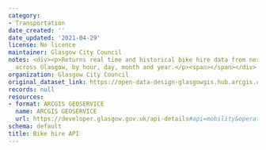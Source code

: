 ```yaml
---
category:
- Transportation
date_created: ''
date_updated: '2021-04-29'
license: No licence
maintainer: Glasgow City Council
notes: <div><p>Returns real time and historical bike hire data from nextbike stations
  across Glasgow, by hour, day, month and year.</p><span></span></div>
organization: Glasgow City Council
original_dataset_link: https://open-data-design-glasgowgis.hub.arcgis.com/documents/GlasgowGIS::bike-hire-api
records: null
resources:
- format: ARCGIS GEOSERVICE
  name: ARCGIS GEOSERVICE
  url: https://developer.glasgow.gov.uk/api-details#api=mobility&operation=5f23cd7c7e947e7d1cf2f4ae
schema: default
title: Bike hire API
---
```

